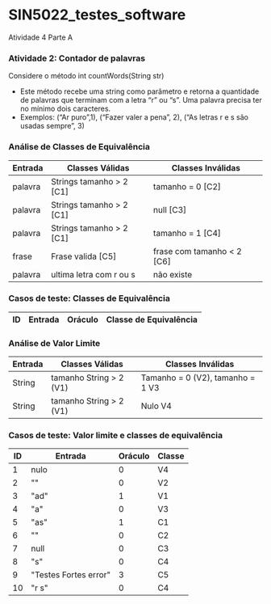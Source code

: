 # SIN5022_testes_software
Atividade 4 Parte A

### Atividade 2: Contador de palavras

Considere o método int countWords(String str)
- Este método recebe uma string como parâmetro e retorna a
quantidade de palavras que terminam com a letra “r” ou “s”. Uma
palavra precisa ter no mínimo dois caracteres.
- Exemplos: (“Ar puro”,1), (“Fazer valer a pena”, 2), (“As letras r e s
são usadas sempre”, 3)

### Análise de Classes de Equivalência
| Entrada                        | Classes Válidas           | Classes Inválidas           |
|--------------------------------|---------------------------|-----------------------------|
| palavra                        | Strings tamanho > 2 [C1]  |tamanho = 0   [C2]           |
| palavra                        | Strings tamanho > 2 [C1]  |null          [C3]           |
| palavra                        | Strings tamanho > 2 [C1]  |tamanho = 1   [C4]           |
| frase                          | Frase valida        [C5]  | frase com  tamanho < 2  [C6]|
| palavra                        | ultima letra com r ou s   | não existe                  |



### Casos de teste: Classes de Equivalência
| ID | Entrada | Oráculo            | Classe de Equivalência |
|----|---------|--------------------|------------------------|




### Análise de Valor Limite
| Entrada                     |  Classes Válidas          | Classes Inválidas                  |
|-----------------------------|---------------------------|------------------------------------|
|String                       | tamanho String > 2   (V1) | Tamanho = 0 (V2), tamanho = 1  V3  |
|String                       | tamanho String > 2   (V1) | Nulo   V4                          |


### Casos de teste: Valor limite e classes de equivalência
| ID | Entrada   | Oráculo            | Classe       |
|----|-----------|--------------------|--------------|
|1   | nulo      | 0                  |   V4         |
|2   | ""        | 0                  |   V2         |
|3   | "ad"      | 1                  |   V1         |
|4   | "a"       | 0                  |   V3         |
|5   | "as"      | 1                  |   C1         |
|6   | ""        | 0                  |   C2         |
|7   | null      | 0                  |   C3         |
|8   | "s"       | 0                  |   C4         |
|9   | "Testes Fortes error"       | 3|   C5         |
|10  | "r s"     | 0                  |   C4         |
